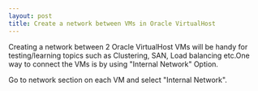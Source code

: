 ```yaml
---  
layout: post
title: Create a network between VMs in Oracle VirtualHost
---
```

 Creating a network between 2 Oracle VirtualHost VMs will be handy for testing/learning topics such as Clustering,
 SAN, Load balancing etc.One way to connect the VMs is by using "Internal Network" Option.
 
 Go to network section on each VM and select "Internal Network".
 
  

